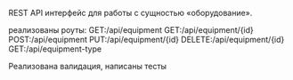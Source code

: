 REST API интерфейс для работы с сущностью «оборудование».

реализованы роуты:
GET:/api/equipment
GET:/api/equipment/{id}
POST:/api/equipment
PUT:/api/equipment/{id}
DELETE:/api/equipment/{id}
GET:/api/equipment-type

Реализована валидация, написаны тесты 
